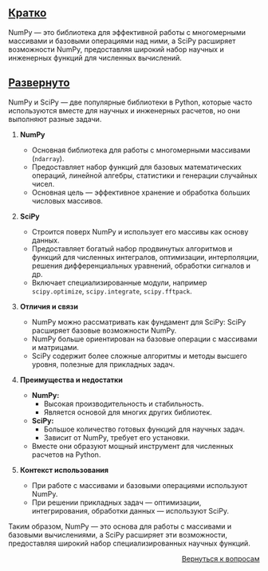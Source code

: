 ## <u>Кратко</u>

NumPy — это библиотека для эффективной работы с многомерными массивами и базовыми операциями над ними, а SciPy расширяет
возможности NumPy, предоставляя широкий набор научных и инженерных функций для численных вычислений.

## <u>Развернуто</u>

NumPy и SciPy — две популярные библиотеки в Python, которые часто используются вместе для научных и инженерных расчетов,
но они выполняют разные задачи.

1. **NumPy**
    - Основная библиотека для работы с многомерными массивами (`ndarray`).
    - Предоставляет набор функций для базовых математических операций, линейной алгебры, статистики и генерации
      случайных чисел.
    - Основная цель — эффективное хранение и обработка больших числовых массивов.

2. **SciPy**
    - Строится поверх NumPy и использует его массивы как основу данных.
    - Предоставляет богатый набор продвинутых алгоритмов и функций для численных интегралов, оптимизации, интерполяции,
      решения дифференциальных уравнений, обработки сигналов и др.
    - Включает специализированные модули, например `scipy.optimize`, `scipy.integrate`, `scipy.fftpack`.

3. **Отличия и связи**
    - NumPy можно рассматривать как фундамент для SciPy: SciPy расширяет базовые возможности NumPy.
    - NumPy больше ориентирован на базовые операции с массивами и матрицами.
    - SciPy содержит более сложные алгоритмы и методы высшего уровня, полезные для прикладных задач.

4. **Преимущества и недостатки**
    - **NumPy:**
        - Высокая производительность и стабильность.
        - Является основой для многих других библиотек.
    - **SciPy:**
        - Большое количество готовых функций для научных задач.
        - Зависит от NumPy, требует его установки.
    - Вместе они образуют мощный инструмент для численных расчетов на Python.

5. **Контекст использования**
    - При работе с массивами и базовыми операциями используют NumPy.
    - При решении прикладных задач — оптимизации, интегрирования, обработки данных — используют SciPy.

Таким образом, NumPy — это основа для работы с массивами и базовыми вычислениями, а SciPy расширяет эти возможности,
предоставляя широкий набор специализированных научных функций.

<div align="right">

[Вернуться к вопросам](../Вопросы.md)

</div>
